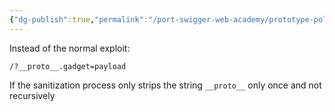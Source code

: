 ```yaml
---
{"dg-publish":true,"permalink":"/port-swigger-web-academy/prototype-pollution/client-side-prototype-pollution/bypassing-weak-key-sanitization/"}
---
```


Instead of the normal exploit:

```
/?__proto__.gadget=payload
```

If the sanitization process only strips the string `__proto__` only once and not recursively